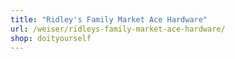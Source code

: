 ```yaml
---
title: "Ridley's Family Market Ace Hardware"
url: /weiser/ridleys-family-market-ace-hardware/
shop: doityourself
---
```

